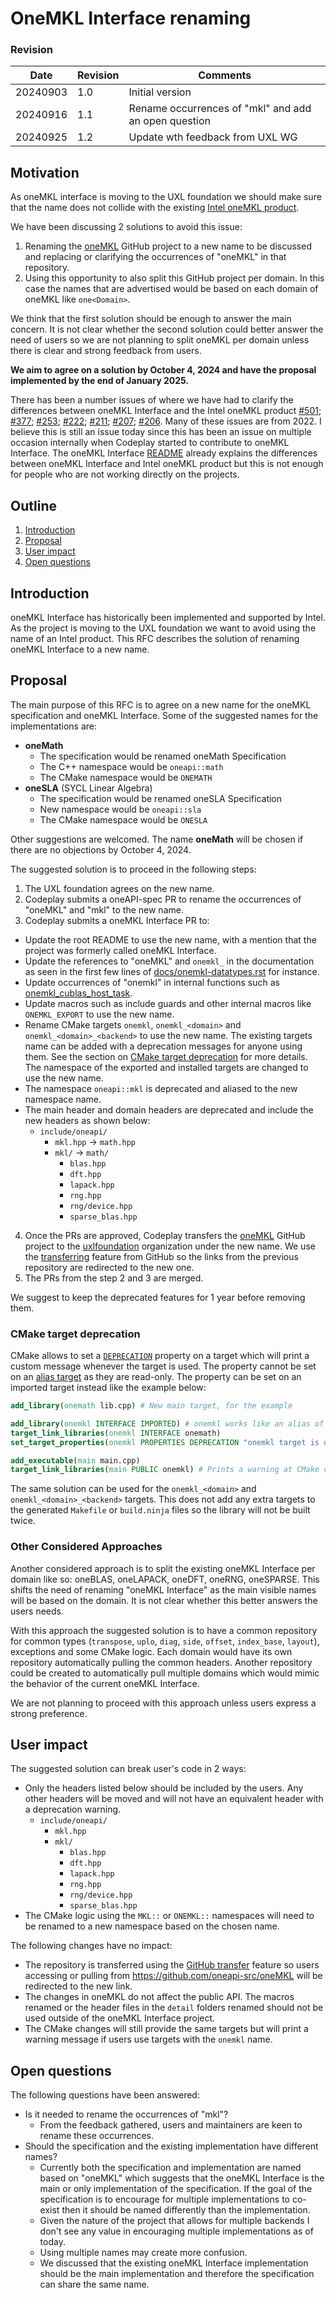 # OneMKL Interface renaming

### Revision


|Date       |Revision | Comments                                                                 |
|-----------|---------|--------------------------------------------------------------------------|
|  20240903 |  1.0    | Initial version                                                          |
|  20240916 |  1.1    | Rename occurrences of "mkl" and add an open question                     |
|  20240925 |  1.2    | Update wth feedback from UXL WG                                          |

## Motivation

As oneMKL interface is moving to the UXL foundation we should make sure that the
name does not collide with the existing [Intel oneMKL
product](https://www.intel.com/content/www/us/en/developer/tools/oneapi/onemkl.html).

We have been discussing 2 solutions to avoid this issue:
1. Renaming the [oneMKL](https://github.com/oneapi-src/oneMKL) GitHub project to
   a new name to be discussed and replacing or clarifying the occurrences of
   "oneMKL" in that repository.
2. Using this opportunity to also split this GitHub project per domain. In this
   case the names that are advertised would be based on each domain of oneMKL
   like `one<Domain>`.

We think that the first solution should be enough to answer the main concern. It
is not clear whether the second solution could better answer the need of users
so we are not planning to split oneMKL per domain unless there is clear and
strong feedback from users.

**We aim to agree on a solution by October 4, 2024 and have the proposal
implemented by the end of January 2025.**

There has been a number issues of where we have had to clarify the differences
between oneMKL Interface and the Intel oneMKL product
[#501](https://github.com/oneapi-src/oneMKL/issues/501#issuecomment-2134681621);
[#377](https://github.com/oneapi-src/oneMKL/issues/377);
[#253](https://github.com/oneapi-src/oneMKL/issues/253);
[#222](https://github.com/oneapi-src/oneMKL/issues/222);
[#211](https://github.com/oneapi-src/oneMKL/issues/211);
[#207](https://github.com/oneapi-src/oneMKL/issues/207);
[#206](https://github.com/oneapi-src/oneMKL/issues/206). Many of these issues
are from 2022. I believe this is still an issue today since this has been an
issue on multiple occasion internally when Codeplay started to contribute to
oneMKL Interface. The oneMKL Interface
[README](https://github.com/oneapi-src/oneMKL?tab=readme-ov-file#onemkl) already
explains the differences between oneMKL Interface and Intel oneMKL product but
this is not enough for people who are not working directly on the projects.

## Outline

1. [Introduction](#introduction)
2. [Proposal](#proposal)
3. [User impact](#user-impact)
4. [Open questions](#open-questions)

## Introduction

oneMKL Interface has historically been implemented and supported by Intel. As
the project is moving to the UXL foundation we want to avoid using the name of
an Intel product. This RFC describes the solution of renaming oneMKL Interface
to a new name.

## Proposal

The main purpose of this RFC is to agree on a new name for the oneMKL specification and oneMKL Interface.
Some of the suggested names for the implementations are:
* **oneMath**
  * The specification would be renamed oneMath Specification
  * The C++ namespace would be `oneapi::math`
  * The CMake namespace would be `ONEMATH`
* **oneSLA** (SYCL Linear Algebra)
  * The specification would be renamed oneSLA Specification
  * New namespace would be `oneapi::sla`
  * The CMake namespace would be `ONESLA`

Other suggestions are welcomed. The name **oneMath** will be chosen if there are
no objections by October 4, 2024.

The suggested solution is to proceed in the following steps:
1. The UXL foundation agrees on the new name.
2. Codeplay submits a oneAPI-spec PR to rename the occurrences of "oneMKL" and
   "mkl" to the new name.
3. Codeplay submits a oneMKL Interface PR to:
  * Update the root README to use the new name, with a mention that the project
    was formerly called oneMKL Interface.
  * Update the references to "oneMKL" and `onemkl_` in the documentation as
    seen in the first few lines of
    [docs/onemkl-datatypes.rst](https://github.com/oneapi-src/oneMKL/blob/develop/docs/onemkl-datatypes.rst?plain=1#L1)
    for instance.
  * Update occurrences of "onemkl" in internal functions such as
    [onemkl_cublas_host_task](https://github.com/oneapi-src/oneMKL/blob/1ce98a699f93bd3a78350269b2e34d822fe43b91/src/blas/backends/cublas/cublas_task.hpp#L77).
  * Update macros such as include guards and other internal macros like
    `ONEMKL_EXPORT` to use the new name.
  * Rename CMake targets `onemkl`, `onemkl_<domain>` and
    `onemkl_<domain>_<backend>` to use the new name. The existing targets name
    can be added with a deprecation messages for anyone using them. See the
    section on [CMake target deprecation](#cmake-deprecated-target) for more
    details. The namespace of the exported and installed targets are changed to
    use the new name.
  * The namespace `oneapi::mkl` is deprecated and aliased to the new namespace
     name.
  * The main header and domain headers are deprecated and include the new headers as shown below:
    * `include/oneapi/`
      * `mkl.hpp` -> `math.hpp`
      * `mkl/` -> `math/`
        * `blas.hpp`
        * `dft.hpp`
        * `lapack.hpp`
        * `rng.hpp`
        * `rng/device.hpp`
        * `sparse_blas.hpp`
4. Once the PRs are approved, Codeplay transfers the
   [oneMKL](https://github.com/oneapi-src/oneMKL) GitHub project to the
   [uxlfoundation](https://github.com/uxlfoundation) organization under the new
   name. We use the
   [transferring](https://docs.github.com/en/repositories/creating-and-managing-repositories/transferring-a-repository)
   feature from GitHub so the links from the previous repository are redirected
   to the new one.
5. The PRs from the step 2 and 3 are merged.

We suggest to keep the deprecated features for 1 year before removing them.

### CMake target deprecation

CMake allows to set a
[`DEPRECATION`](https://cmake.org/cmake/help/latest/prop_tgt/DEPRECATION.html)
property on a target which will print a custom message whenever the target is
used. The property cannot be set on an [alias
target](https://cmake.org/cmake/help/latest/manual/cmake-buildsystem.7.html#alias-targets)
as they are read-only. The property can be set on an imported target instead
like the example below:

```cmake
add_library(onemath lib.cpp) # New main target, for the example

add_library(onemkl INTERFACE IMPORTED) # onemkl works like an alias of onemath which can have different properties
target_link_libraries(onemkl INTERFACE onemath)
set_target_properties(onemkl PROPERTIES DEPRECATION "onemkl target is deprecated, please use onemath instead")

add_executable(main main.cpp)
target_link_libraries(main PUBLIC onemkl) # Prints a warning at CMake configuration time
```

The same solution can be used for the `onemkl_<domain>` and
`onemkl_<domain>_<backend>` targets. This does not add any extra targets to the
generated `Makefile` or `build.ninja` files so the library will not be built
twice.

### Other Considered Approaches

Another considered approach is to split the existing oneMKL Interface per domain
like so: oneBLAS, oneLAPACK, oneDFT, oneRNG, oneSPARSE. This shifts the need of
renaming "oneMKL Interface" as the main visible names will be based on the
domain. It is not clear whether this better answers the users needs.

With this approach the suggested solution is to have a common repository for
common types (`transpose`, `uplo`, `diag`, `side`, `offset`, `index_base`,
`layout`), exceptions and some CMake logic. Each domain would have its own
repository automatically pulling the common headers. Another repository could be
created to automatically pull multiple domains which would mimic the behavior of
the current oneMKL Interface.

We are not planning to proceed with this approach unless users express a strong
preference.

## User impact

The suggested solution can break user's code in 2 ways:
* Only the headers listed below should be included by the users. Any other
  headers will be moved and will not have an equivalent header with a
  deprecation warning.
  * `include/oneapi/`
    * `mkl.hpp`
    * `mkl/`
      * `blas.hpp`
      * `dft.hpp`
      * `lapack.hpp`
      * `rng.hpp`
      * `rng/device.hpp`
      * `sparse_blas.hpp`
* The CMake logic using the `MKL::` or `ONEMKL::` namespaces will need to be
  renamed to a new namespace based on the chosen name.

The following changes have no impact:
* The repository is transferred using the [GitHub
  transfer](https://docs.github.com/en/repositories/creating-and-managing-repositories/transferring-a-repository)
  feature so users accessing or pulling from
  https://github.com/oneapi-src/oneMKL will be redirected to the new link.
* The changes in oneMKL do not affect the public API. The macros renamed or the
  header files in the `detail` folders renamed should not be used outside of the
  oneMKL Interface project.
* The CMake changes will still provide the same targets but will print a warning
  message if users use targets with the `onemkl` name.

## Open questions

The following questions have been answered:

* Is it needed to rename the occurrences of "mkl"? 
  * From the feedback gathered, users and maintainers are keen to rename these
    occurrences.
* Should the specification and the existing implementation have different names?
  * Currently both the specification and implementation are named based on
    "oneMKL" which suggests that the oneMKL Interface is the main or only
    implementation of the specification. If the goal of the specification is to
    encourage for multiple implementations to co-exist then it should be named
    differently than the implementation.
  * Given the nature of the project that allows for multiple backends I don't
    see any value in encouraging multiple implementations as of today.
  * Using multiple names may create more confusion.
  * We discussed that the existing oneMKL Interface implementation should be the
    main implementation and therefore the specification can share the same name.
